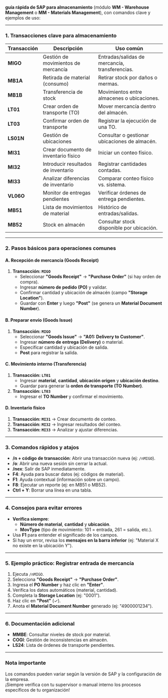 **guía rápida de SAP para almacenamiento** (módulo **WM - Warehouse Management** o **MM - Materials Management**), con comandos clave y ejemplos de uso:

---

### **1. Transacciones clave para almacenamiento**

| **Transacción** | **Descripción** | **Uso común** |
|------------------|-----------------|----------------|
| **MIGO**         | Gestión de movimientos de mercancía | Entradas/salidas de mercancía, transferencias. |
| **MB1A**         | Retirada de material (consumo) | Retirar stock por daños o mermas. |
| **MB1B**         | Transferencia de stock | Movimientos entre almacenes o ubicaciones. |
| **LT01**         | Crear orden de transporte (TO) | Mover mercancía dentro del almacén. |
| **LT03**         | Confirmar orden de transporte | Registrar la ejecución de una TO. |
| **LS01N**        | Gestión de ubicaciones | Consultar o gestionar ubicaciones de almacén. |
| **MI31**         | Crear documento de inventario físico | Iniciar un conteo físico. |
| **MI32**         | Introducir resultados de inventario | Registrar cantidades contadas. |
| **MI33**         | Analizar diferencias de inventario | Comparar conteo físico vs. sistema. |
| **VL06O**        | Monitor de entregas pendientes | Verificar órdenes de entrega pendientes. |
| **MB51**         | Lista de movimientos de material | Histórico de entradas/salidas. |
| **MB52**         | Stock en almacén | Consultar stock disponible por ubicación. |

---

### **2. Pasos básicos para operaciones comunes**

#### **A. Recepción de mercancía (Goods Receipt)**
1. **Transacción: `MIGO`**  
   - Seleccionar **"Goods Receipt"** → **"Purchase Order"** (si hay orden de compra).  
   - Ingresar **número de pedido (PO)** y validar.  
   - Confirmar cantidad y ubicación de almacén (campo **"Storage Location"**).  
   - Guardar con **Enter** y luego **"Post"** (se genera un **Material Document Number**).

#### **B. Preparar envío (Goods Issue)**
1. **Transacción: `MIGO`**  
   - Seleccionar **"Goods Issue"** → **"A01: Delivery to Customer"**.  
   - Ingresar **número de entrega (Delivery)** o material.  
   - Especificar cantidad y ubicación de salida.  
   - **Post** para registrar la salida.

#### **C. Movimiento interno (Transferencia)**
1. **Transacción: `LT01`**  
   - Ingresar **material**, **cantidad**, **ubicación origen** y **ubicación destino**.  
   - Guardar para generar la **orden de transporte (TO Number)**.  
2. **Transacción: `LT03`**  
   - Ingresar el **TO Number** y confirmar el movimiento.

#### **D. Inventario físico**
1. **Transacción: `MI31`** → Crear documento de conteo.  
2. **Transacción: `MI32`** → Ingresar resultados del conteo.  
3. **Transacción: `MI33`** → Analizar y ajustar diferencias.

---

### **3. Comandos rápidos y atajos**
- **/n + código de transacción**: Abrir una transacción nueva (ej: `/nMIGO`).  
- **/o**: Abrir una nueva sesión sin cerrar la actual.  
- **/nex**: Salir de SAP inmediatamente.  
- **F4**: Ayuda para buscar datos (ej: códigos de material).  
- **F1**: Ayuda contextual (información sobre un campo).  
- **F8**: Ejecutar un reporte (ej: en MB51 o MB52).  
- **Ctrl + Y**: Borrar una línea en una tabla.  

---

### **4. Consejos para evitar errores**
- **Verifica siempre**:  
  - **Número de material**, **cantidad** y **ubicación**.  
  - **MovType** (tipo de movimiento: 101 = entrada, 261 = salida, etc.).  
- Usa **F1** para entender el significado de los campos.  
- Si hay un error, revisa los **mensajes en la barra inferior** (ej: "Material X no existe en la ubicación Y").  

---

### **5. Ejemplo práctico: Registrar entrada de mercancía**
1. Ejecuta `/nMIGO`.  
2. Selecciona **"Goods Receipt"** → **"Purchase Order"**.  
3. Ingresa el **PO Number** y haz clic en **"Enter"**.  
4. Verifica los datos automáticos (material, cantidad).  
5. Completa la **Storage Location** (ej: "0001").  
6. Haz clic en **"Post"** (✓).  
7. Anota el **Material Document Number** generado (ej: "4900001234").  

---

### **6. Documentación adicional**
- **MMBE**: Consultar niveles de stock por material.  
- **COGI**: Gestión de inconsistencias en almacén.  
- **LS24**: Lista de órdenes de transporte pendientes.  

---

### **Nota importante**  
Los comandos pueden variar según la versión de SAP y la configuración de la empresa.  
¡Siempre verifica con tu supervisor o manual interno los procesos específicos de tu organización!